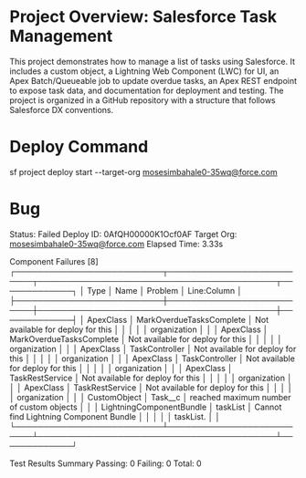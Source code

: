 #  Project Overview: Salesforce Task Management

This project demonstrates how to manage a list of tasks using Salesforce. It includes a custom object, a Lightning Web Component (LWC) for UI, an Apex Batch/Queueable job to update overdue tasks, an Apex REST endpoint to expose task data, and documentation for deployment and testing. The project is organized in a GitHub repository with a structure that follows Salesforce DX conventions.


# Deploy Command
sf project deploy start --target-org mosesimbahale0-35wq@force.com



# Bug 

 Status: Failed
 Deploy ID: 0AfQH00000K1Ocf0AF
 Target Org: mosesimbahale0-35wq@force.com
 Elapsed Time: 3.33s


Component Failures [8]
┌──────────────────────────┬──────────────────────────┬──────────────────────────────────────────┬─────────────┐
│ Type                     │ Name                     │ Problem                                  │ Line:Column │
├──────────────────────────┼──────────────────────────┼──────────────────────────────────────────┼─────────────┤
│ ApexClass                │ MarkOverdueTasksComplete │ Not available for deploy for this        │             │
│                          │                          │ organization                             │             │
│ ApexClass                │ MarkOverdueTasksComplete │ Not available for deploy for this        │             │
│                          │                          │ organization                             │             │
│ ApexClass                │ TaskController           │ Not available for deploy for this        │             │
│                          │                          │ organization                             │             │
│ ApexClass                │ TaskController           │ Not available for deploy for this        │             │
│                          │                          │ organization                             │             │
│ ApexClass                │ TaskRestService          │ Not available for deploy for this        │             │
│                          │                          │ organization                             │             │
│ ApexClass                │ TaskRestService          │ Not available for deploy for this        │             │
│                          │                          │ organization                             │             │
│ CustomObject             │ Task__c                  │ reached maximum number of custom objects │             │
│ LightningComponentBundle │ taskList                 │ Cannot find Lightning Component Bundle   │             │
│                          │                          │ taskList.                                │             │
└──────────────────────────┴──────────────────────────┴──────────────────────────────────────────┴─────────────┘


Test Results Summary
Passing: 0
Failing: 0
Total: 0
